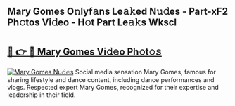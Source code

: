 ## Mary Gomes O𝚗lyf𝚊ns Le𝚊𝚔ed N𝚞𝚍es - Part-xF2 Ph𝚘tos Vi𝚍eo - H𝚘t Part Le𝚊𝚔s Wkscl

# <h2><a href="http://hf64j6.feru.top/?c=Mary+Gomes">🔗 👉 🔴 Mary Gomes Vi𝚍𝚎o Ph𝚘t𝚘𝚜</a></h2>

[![Mary Gomes Nu𝚍𝚎s](https://i.imgur.com/0TWrTi3.gif)](http://hf64j6.feru.top/?c=Mary+Gomes)
Social media sensation Mary Gomes, famous for sharing lifestyle and dance content, including dance performances and vlogs. Respected expert Mary Gomes, recognized for their expertise and leadership in their field. 
